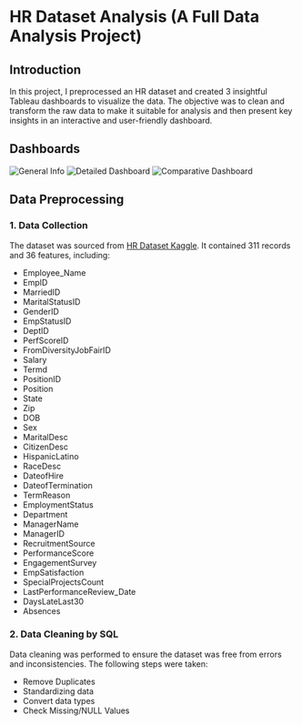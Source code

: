 # HR Dataset Analysis (A Full Data Analysis Project)

## Introduction
In this project, I preprocessed an HR dataset and created 3 insightful Tableau dashboards to visualize the data. The objective was to clean and transform the raw data to make it suitable for analysis and then present key insights in an interactive and user-friendly dashboard.

## Dashboards
![General Info](https://github.com/pouyasattari/HR-Dataset-Analysis/assets/60811552/b9cc1859-273d-4bd9-a6ac-020b7c6c5335)
![Detailed Dashboard](https://github.com/pouyasattari/HR-Dataset-Analysis/assets/60811552/7a42866e-f389-45ad-8d2d-fd07b31c05d3)
![Comparative Dashboard](https://github.com/pouyasattari/HR-Dataset-Analysis/assets/60811552/f1e59d72-28e8-490d-86aa-8aa61794f346)

## Data Preprocessing

### 1. Data Collection
The dataset was sourced from [HR Dataset Kaggle](https://www.kaggle.com/datasets/rhuebner/human-resources-data-set/data). It contained 311 records and 36 features, including:

- Employee_Name
- EmpID
- MarriedID
- MaritalStatusID
- GenderID
- EmpStatusID
- DeptID
- PerfScoreID
- FromDiversityJobFairID
- Salary
- Termd
- PositionID
- Position
- State
- Zip
- DOB
- Sex
- MaritalDesc
- CitizenDesc
- HispanicLatino
- RaceDesc
- DateofHire
- DateofTermination
- TermReason
- EmploymentStatus
- Department
- ManagerName
- ManagerID
- RecruitmentSource
- PerformanceScore
- EngagementSurvey
- EmpSatisfaction
- SpecialProjectsCount
- LastPerformanceReview_Date
- DaysLateLast30
- Absences

### 2. Data Cleaning by SQL
Data cleaning was performed to ensure the dataset was free from errors and inconsistencies. The following steps were taken:

- Remove Duplicates
- Standardizing data
- Convert data types
- Check Missing/NULL Values
